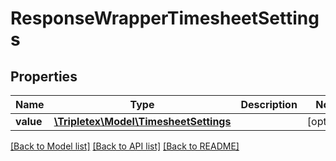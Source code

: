 # ResponseWrapperTimesheetSettings

## Properties
Name | Type | Description | Notes
------------ | ------------- | ------------- | -------------
**value** | [**\Tripletex\Model\TimesheetSettings**](TimesheetSettings.md) |  | [optional] 

[[Back to Model list]](../../README.md#documentation-for-models) [[Back to API list]](../../README.md#documentation-for-api-endpoints) [[Back to README]](../../README.md)

